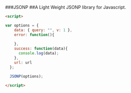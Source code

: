 ###JSONP
##A Light Weight JSONP library for Javascript.

```html
<script>

var options = {
    data: { query: "", v: 1 }, 
    error: function(){
      
    },
    success: function(data){
      console.log(data);
    },
    url: url
  };

  JSONP(options);

</script>

```
